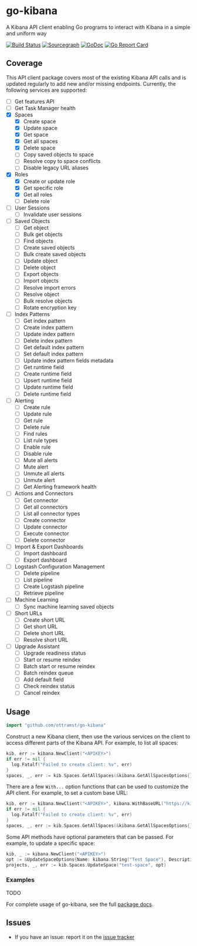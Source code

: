 # go-kibana

A Kibana API client enabling Go programs to interact with Kibana in a simple and uniform way

[![Build Status](https://github.com/ottramst/go-kibana/workflows/Lint%20and%20Test/badge.svg)](https://github.com/ottramst/go-kibana/actions?workflow=Lint%20and%20Test)
[![Sourcegraph](https://sourcegraph.com/github.com/ottramst/go-kibana/-/badge.svg)](https://sourcegraph.com/github.com/ottramst/go-kibana?badge)
[![GoDoc](https://godoc.org/github.com/ottramst/go-kibana?status.svg)](https://godoc.org/github.com/ottramst/go-kibana)
[![Go Report Card](https://goreportcard.com/badge/github.com/ottramst/go-kibana)](https://goreportcard.com/report/github.com/ottramst/go-kibana)

## Coverage

This API client package covers most of the existing Kibana API calls and is updated regularly
to add new and/or missing endpoints. Currently, the following services are supported:

- [ ] Get features API
- [ ] Get Task Manager health
- [x] Spaces
  - [x] Create space
  - [x] Update space
  - [x] Get space
  - [x] Get all spaces
  - [x] Delete space
  - [ ] Copy saved objects to space
  - [ ] Resolve copy to space conflicts
  - [ ] Disable legacy URL aliases
- [x] Roles
  - [x] Create or update role
  - [x] Get specific role
  - [x] Get all roles
  - [ ] Delete role
- [ ] User Sessions
  - [ ] Invalidate user sessions
- [ ] Saved Objects
  - [ ] Get object
  - [ ] Bulk get objects
  - [ ] Find objects
  - [ ] Create saved objects
  - [ ] Bulk create saved objects
  - [ ] Update object
  - [ ] Delete object
  - [ ] Export objects
  - [ ] Import objects
  - [ ] Resolve import errors
  - [ ] Resolve object
  - [ ] Bulk resolve objects
  - [ ] Rotate encryption key
- [ ] Index Patterns
  - [ ] Get index pattern
  - [ ] Create index pattern
  - [ ] Update index pattern
  - [ ] Delete index pattern
  - [ ] Get default index pattern
  - [ ] Set default index pattern
  - [ ] Update index pattern fields metadata
  - [ ] Get runtime field
  - [ ] Create runtime field
  - [ ] Upsert runtime field
  - [ ] Update runtime field
  - [ ] Delete runtime field
- [ ] Alerting
  - [ ] Create rule
  - [ ] Update rule
  - [ ] Get rule
  - [ ] Delete rule
  - [ ] Find rules
  - [ ] List rule types
  - [ ] Enable rule
  - [ ] Disable rule
  - [ ] Mute all alerts
  - [ ] Mute alert
  - [ ] Unmute all alerts
  - [ ] Unmute alert
  - [ ] Get Alerting framework health
- [ ] Actions and Connectors
  - [ ] Get connector
  - [ ] Get all connectors
  - [ ] List all connector types
  - [ ] Create connector
  - [ ] Update connector
  - [ ] Execute connector
  - [ ] Delete connector
- [ ] Import & Export Dashboards
  - [ ] Import dashboard 
  - [ ] Export dashboard
- [ ] Logstash Configuration Management
  - [ ] Delete pipeline
  - [ ] List pipeline
  - [ ] Create Logstash pipeline
  - [ ] Retrieve pipeline
- [ ] Machine Learning
  - [ ] Sync machine learning saved objects
- [ ] Short URLs
  - [ ] Create short URL
  - [ ] Get short URL
  - [ ] Delete short URL
  - [ ] Resolve short URL
- [ ] Upgrade Assistant
  - [ ] Upgrade readiness status
  - [ ] Start or resume reindex
  - [ ] Batch start or resume reindex
  - [ ] Batch reindex queue
  - [ ] Add default field
  - [ ] Check reindex status
  - [ ] Cancel reindex

## Usage

```go
import "github.com/ottramst/go-kibana"
```

Construct a new Kibana client, then use the various services on the client to
access different parts of the Kibana API. For example, to list all
spaces:

```go
kib, err := kibana.NewClient("<APIKEY>")
if err != nil {
  log.Fatalf("Failed to create client: %v", err)
}
spaces, _, err := kib.Spaces.GetAllSpaces(&kibana.GetAllSpacesOptions{})
```

There are a few `With...` option functions that can be used to customize
the API client. For example, to set a custom base URL:

```go
kib, err := kibana.NewClient("<APIKEY>", kibana.WithBaseURL("https://kibana.com"))
if err != nil {
  log.Fatalf("Failed to create client: %v", err)
}
spaces, _, err := kib.Spaces.GetAllSpaces(&kibana.GetAllSpacesOptions{})
```

Some API methods have optional parameters that can be passed. For example,
to update a specific space:

```go
kib, _ := kibana.NewClient("<APIKEY>")
opt := &UpdateSpaceOptions{Name: kibana.String("Test Space"), Description: kibana.String("This is a test space")}
projects, _, err := kib.Spaces.UpdateSpace("test-space", opt)
```

### Examples

TODO

For complete usage of go-kibana, see the full [package docs](https://godoc.org/github.com/ottramst/go-kibana).

## Issues

- If you have an issue: report it on the [issue tracker](https://github.com/ottramst/go-kibana/issues)
